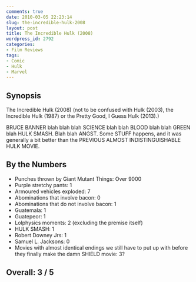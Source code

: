 ```yaml
---
comments: true
date: 2010-03-05 22:23:14
slug: the-incredible-hulk-2008
layout: post
title: The Incredible Hulk (2008)
wordpress_id: 2792
categories:
- Film Reviews
tags:
- Comic
- Hulk
- Marvel
---
```


Synopsis
--------

The Incredible Hulk (2008) (not to be confused with Hulk (2003), the Incredible Hulk (1987) or the Pretty Good, I Guess Hulk (2013).)

BRUCE BANNER blah blah blah SCIENCE blah blah BLOOD blah blah GREEN blah HULK SMASH.  Blah blah ANGST.  Some STUFF happens, and it was generally a bit better than the PREVIOUS ALMOST INDISTINGUISHABLE HULK MOVIE.

By the Numbers
--------------

* Punches thrown by Giant Mutant Things: Over 9000
* Purple stretchy pants: 1
* Armoured vehicles exploded: 7
* Abominations that involve bacon: 0
* Abominations that do not involve bacon: 1
* Guatemala: 1
* Guatepeor: 1
* Lolphysics moments: 2 (excluding the premise itself)
* HULK SMASH: 1
* Robert Downey Jrs: 1
* Samuel L. Jacksons: 0
* Movies with almost identical endings we still have to put up with before they finally make the damn SHIELD movie: 3?

Overall: 3 / 5
--------------
